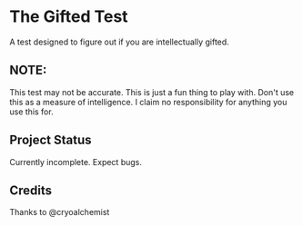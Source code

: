 # The Gifted Test
A test designed to figure out if you are intellectually gifted.

## NOTE:
This test may not be accurate. This is just a fun thing to play with. Don't use this as a measure of intelligence. I claim no responsibility for anything you use this for.

## Project Status
Currently incomplete. Expect bugs.

## Credits
Thanks to @cryoalchemist
